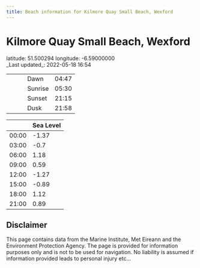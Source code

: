```yaml
---
title: Beach information for Kilmore Quay Small Beach, Wexford
---
```

# Kilmore Quay Small Beach, Wexford 

<div class="location-info">latitude: 51.500294 longitude: -6.59000000</div>
<div class="met-eireann-warnings"></div>
_Last updated_: 2022-05-18 16:54

|   |   |   |   |   |
|---|---|---|---|---|
|   |   |   | Dawn  | 04:47 |
|   |   |   | Sunrise  | 05:30 |
|   |   |   | Sunset  | 21:15 |
|   |   |   | Dusk  | 21:58 |

<div></div>

|   | Sea Level  |
|---|---|
| 00:00 | -1.37 |
| 03:00 | -0.7 |
| 06:00 | 1.18 |
| 09:00 | 0.59 |
| 12:00 | -1.27 |
| 15:00 | -0.89 |
| 18:00 | 1.12 |
| 21:00 | 0.89 |

## Disclaimer

This page contains data from the Marine Institute,
Met Eireann and the Environment Protection Agency. The page is provided for
information purposes only and is not to be used for navigation. No liability
is assumed if information provided leads to personal injury etc...